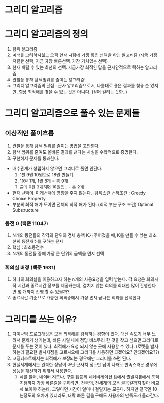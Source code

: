 # 그리디 알고리즘

# 그리디 알고리즘의 정의

1. 탐욕 알고리즘
2. 미래를 고려하지않고 오직 현재 시점에 가장 좋은 선택을 하는 알고리즘 (지금 가장 저렴한 선택, 지금 가장 빠른선택, 가장 가치있는 선택)
3. 현재 내릴 수 있는 최선의 선택. 지금가장 최적인 답을 근시안적으로 택하는 알고리즘
4. 관찰을 통해 탐색범위를 줄이는 알고리즘!
5. 그리디 알고리즘의 단점 : 근사 알고리즘으로서, 나름대로 좋은 결과를 찾을 순 있지만, 항상 최적해를 찾을 수 있는 것은 아니다. (얻어 걸리는 듯한..)

# 그리디 알고리즘으로 풀수 있는 문제들

## 이상적인 풀이흐름

1. 관찰을 통해 탐색 범위를 줄이는 방법을 고안한다.
2. 탐색 범위를 줄여도 올바른 결과를 낸다는 사실을 수학적으로 증명한다.
3. 구현해서 문제를 통과한다.

- 배수관계가 성립하지 않으면 그리디로 풀면 안된다.
  1. 1원 9원 10원으로 18원 만들기
  2. 10원 1개, 1월 8개 = 총 9개
  3. 근데 9원 2개하면 18원임.. = 총 2개
- 현재 선택이. 미래선택에 영향을 주지 않는다. (탐욕스런 선택조건 : Greedy Choice Property
- 부분의 최적 해가 모이면 전체의 최적 해가 된다. (최적 부분 구조 조건) Optimal Substructure

### 동전 0 (백준 11047)

1. N개의 동전들의 각각의 단위와 전체 총액 K가 주어졌을 때, K를 만들 수 있는 최소한의 동전개수를 구하는 문제
2. 핵심 : 최소동전수
3. N개의 동전들 중에 가장 큰 단위의 금액을 먼저 선택

### 회의실 배정 (백준 1931)

1. 하나의 회의실을 이용하고자 하는 n개의 사용요청을 입력 받는다. 각 요청은 회의시작 시간과 종료시간 정보를 제공하는데, 겹치지 않는 회의를 최대한 많이 진행한다면 몇 개까지 진행 할 수 있을까?
2. 종료시간 기준으로 가능한 회의중에서 가장 먼저 끝나는 회의를 선택한다.

# 그리디를 쓰는 이유?

1. 다이나믹 프로그래밍은 모든 최적해를 검색하는 경향이 있다. 대신 속도가 너무 느려서 문제가 생기는데, 빠른 시일 내에 정답 비스무리 한 것을 찾고 싶으면 그리디로 문제를 푸는 것이 났다. 최적해가 요청 되지 않는 곳에 사용할 수 있다. (로켓을 발사하는데 필요한 발사지점을 고르시오에 그리디를 사용하면 되겠어요? 안되겠어요??)
2. 코딩테스트에서는 최적해가 보장되는 경우에만 그리디를 쓰면 된다.
3. 현실세계에서는 완벽한 정답이 아닌 근사치 정도만 답이 나와도 만족스러운 경우에 성능을 개선하기 위해서 사용한다.
   1. 예를 들어, 네이버 지도나, 구글 맵등의 네이비게이션 앱에서 출발지점에서 도착지점까지 가장 빠른길을 구하려면, 전국의, 전세계의 모든 골목길까지 찾아 비교해 보아야 하는데, 그렇다면 시간이 얼마나 걸릴지는 모른다. 하지만 결국엔 10분정도의 오차가 있더라도, 대략 빠른 길을 구해도 사용자의 만족도가 올라간다.
